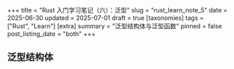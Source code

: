 +++
title = "Rust 入门学习笔记（六）：泛型"
slug = "rust_learn_note_5"
date = 2025-06-30
updated = 2025-07-01
draft = true
[taxonomies]
tags = ["Rust", "Learn"]
[extra]
summary = "泛型结构体与泛型函数"
pinned = false
post_listing_date = "both"
+++

## 泛型结构体